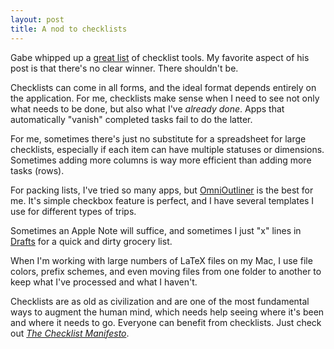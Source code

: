 ```yaml
---
layout: post
title: A nod to checklists
---
```


Gabe whipped up a [great list](http://www.macdrifter.com/2017/07/managing-check-lists.html) of checklist tools. My favorite aspect of his post is that there's no clear winner. There shouldn't be. 

Checklists can come in all forms, and the ideal format depends entirely on the application. For me, checklists make sense when I need to see not only what needs to be done, but also what I've *already done*. Apps that automatically "vanish" completed tasks fail to do the latter. 

For me, sometimes there's just no substitute for a spreadsheet for large checklists, especially if each item can have multiple statuses or dimensions. Sometimes adding more columns is way more efficient than adding more tasks (rows). 

For packing lists, I've tried so many apps, but [OmniOutliner](https://www.omnigroup.com/omnioutliner) is the best for me. It's simple checkbox feature is perfect, and I have several templates I use for different types of trips. 

Sometimes an Apple Note will suffice, and sometimes I just "x" lines in [Drafts](https://itunes.apple.com/us/app/drafts-quickly-capture-notes-share-anywhere/id905337691?mt=8) for a quick and dirty grocery list. 

When I'm working with large numbers of LaTeX files on my Mac, I use file colors, prefix schemes, and even moving files from one folder to another to keep what I've processed and what I haven't. 

Checklists are as old as civilization and are one of the most fundamental ways to augment the human mind, which needs help seeing where it's been and where it needs to go. Everyone can benefit from checklists. Just check out *[The Checklist Manifesto](https://www.amazon.com/Checklist-Manifesto-How-Things-Right/dp/0312430000)*.